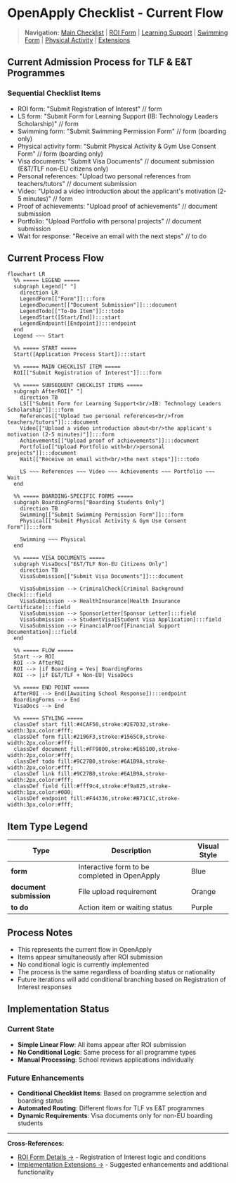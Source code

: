 # OpenApply Checklist - Current Flow

> **Navigation:** [Main Checklist](checklist.md) | [ROI Form](forms/roi.md) | [Learning Support](forms/ls.md) | [Swimming Form](forms/swimming.md) | [Physical Activity](forms/physical.md) | [Extensions](extensions.md)

## Current Admission Process for TLF & E&T Programmes

### Sequential Checklist Items

- ROI form: "Submit Registration of Interest" // form
- LS form: "Submit Form for Learning Support (IB: Technology Leaders Scholarship)" // form
- Swimming form: "Submit Swimming Permission Form" // form (boarding only) 
- Physical activity form: "Submit Physical Activity & Gym Use Consent Form" // form (boarding only)
- Visa documents: "Submit Visa Documents" // document submission (E&T/TLF non-EU citizens only)
- Personal references: "Upload two personal references from teachers/tutors" // document submission
- Video: "Upload a video introduction about the applicant's motivation (2-5 minutes)" // form
- Proof of achievements: "Upload proof of achievements" // document submission
- Portfolio: "Upload Portfolio with personal projects" // document submission
- Wait for response: "Receive an email with the next steps" // to do

## Current Process Flow

```mermaid
flowchart LR
  %% ===== LEGEND =====
  subgraph Legend[" "]
    direction LR
    LegendForm[["Form"]]:::form
    LegendDocument[["Document Submission"]]:::document
    LegendTodo[["To-Do Item"]]:::todo
    LegendStart([Start/End]):::start
    LegendEndpoint([Endpoint]):::endpoint
  end
  Legend ~~~ Start

  %% ===== START =====
  Start([Application Process Start]):::start
  
  %% ===== MAIN CHECKLIST ITEM =====
  ROI[["Submit Registration of Interest"]]:::form
  
  %% ===== SUBSEQUENT CHECKLIST ITEMS =====
  subgraph AfterROI[" "]
    direction TB
    LS[["Submit Form for Learning Support<br/>IB: Technology Leaders Scholarship"]]:::form
    References[["Upload two personal references<br/>from teachers/tutors"]]:::document
    Video[["Upload a video introduction about<br/>the applicant's motivation (2-5 minutes)"]]:::form
    Achievements[["Upload proof of achievements"]]:::document
    Portfolio[["Upload Portfolio with<br/>personal projects"]]:::document
    Wait[["Receive an email with<br/>the next steps"]]:::todo
    
    LS ~~~ References ~~~ Video ~~~ Achievements ~~~ Portfolio ~~~ Wait
  end
  
  %% ===== BOARDING-SPECIFIC FORMS =====
  subgraph BoardingForms["Boarding Students Only"]
    direction TB
    Swimming[["Submit Swimming Permission Form"]]:::form
    Physical[["Submit Physical Activity & Gym Use Consent Form"]]:::form
    
    Swimming ~~~ Physical
  end
  
  %% ===== VISA DOCUMENTS =====
  subgraph VisaDocs["E&T/TLF Non-EU Citizens Only"]
    direction TB
    VisaSubmission[["Submit Visa Documents"]]:::document
    
    VisaSubmission --> CriminalCheck[Criminal Background Check]:::field
    VisaSubmission --> HealthInsurance[Health Insurance Certificate]:::field
    VisaSubmission --> SponsorLetter[Sponsor Letter]:::field
    VisaSubmission --> StudentVisa[Student Visa Application]:::field
    VisaSubmission --> FinancialProof[Financial Support Documentation]:::field
  end
  
  %% ===== FLOW =====
  Start --> ROI
  ROI --> AfterROI
  ROI --> |if Boarding = Yes| BoardingForms
  ROI --> |if E&T/TLF + Non-EU| VisaDocs
  
  %% ===== END POINT =====
  AfterROI --> End([Awaiting School Response]):::endpoint
  BoardingForms --> End
  VisaDocs --> End
  
  %% ===== STYLING =====
  classDef start fill:#4CAF50,stroke:#2E7D32,stroke-width:3px,color:#fff;
  classDef form fill:#2196F3,stroke:#1565C0,stroke-width:2px,color:#fff;
  classDef document fill:#FF9800,stroke:#E65100,stroke-width:2px,color:#fff;
  classDef todo fill:#9C27B0,stroke:#6A1B9A,stroke-width:2px,color:#fff;
  classDef link fill:#9C27B0,stroke:#6A1B9A,stroke-width:2px,color:#fff;
  classDef field fill:#fff9c4,stroke:#f9a825,stroke-width:1px,color:#000;
  classDef endpoint fill:#F44336,stroke:#B71C1C,stroke-width:3px,color:#fff;
```

## Item Type Legend

| Type | Description | Visual Style |
|------|-------------|--------------|
| **form** | Interactive form to be completed in OpenApply | Blue |
| **document submission** | File upload requirement | Orange |
| **to do** | Action item or waiting status | Purple |

## Process Notes

- This represents the current flow in OpenApply
- Items appear simultaneously after ROI submission  
- No conditional logic is currently implemented
- The process is the same regardless of boarding status or nationality
- Future iterations will add conditional branching based on Registration of Interest responses

## Implementation Status

### Current State
- **Simple Linear Flow**: All items appear after ROI submission
- **No Conditional Logic**: Same process for all programme types
- **Manual Processing**: School reviews applications individually

### Future Enhancements
- **Conditional Checklist Items**: Based on programme selection and boarding status
- **Automated Routing**: Different flows for TLF vs E&T programmes
- **Dynamic Requirements**: Visa documents only for non-EU boarding students

---

**Cross-References:**
- [ROI Form Details →](forms/roi.md) - Registration of Interest logic and conditions
- [Implementation Extensions →](Extensions.md) - Suggested enhancements and additional functionality 